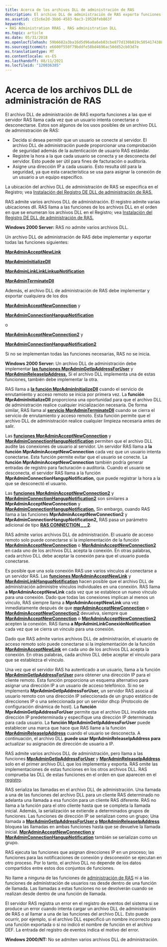 ```yaml
---
title: Acerca de los archivos DLL de administración de RAS
description: El archivo DLL de administración de RAS exporta funciones a las que el servidor RAS llama cada vez que un usuario intenta conectarse o desconectarse.
ms.assetid: c15c6e2d-3bb6-4583-9ac3-19528feb863f
keywords:
- RAS Administration RRAS , RAS administration DLL
ms.topic: article
ms.date: 05/31/2018
ms.openlocfilehash: 59b6682a3ba16d5d96a0a6eb03cbe877d130b819c5054174388e4fe89764957f
ms.sourcegitcommit: e6600f550f79bddfe58bd4696ac50dd52cb03d7e
ms.translationtype: MT
ms.contentlocale: es-ES
ms.lasthandoff: 08/11/2021
ms.locfileid: "120036385"
---
```

# <a name="about-ras-administration-dlls"></a>Acerca de los archivos DLL de administración de RAS

El archivo DLL de administración de RAS exporta funciones a las que el servidor RAS llama cada vez que un usuario intenta conectarse o desconectarse. Estos son algunos de los usos posibles de un archivo DLL de administración de RAS:

-   Decida si desea permitir que un usuario se conecte al servidor. El archivo DLL de administración puede proporcionar una comprobación de seguridad además de la autenticación de usuario RAS estándar.
-   Registre la hora a la que cada usuario se conecta y se desconecta del servidor. Esto puede ser útil para fines de facturación o auditoría.
-   Asigne una dirección IP a cada usuario. Esto resulta útil para la seguridad, ya que esta característica se usa para asignar la conexión de un usuario a un equipo específico.

La ubicación del archivo DLL de administración de RAS se especifica en el Registro; vea [Instalación del Registro DE DLL de administración de RAS.](ras-administration-dll-registry-setup.md)

RAS admite varios archivos DLL de administración. El registro admite varias ubicaciones dll. RAS llama a las funciones de los archivos DLL en el orden en que se enumeran los archivos DLL en el Registro; vea [Instalación del Registro DE DLL de administración de RAS.](ras-administration-dll-registry-setup.md)

**Windows 2000 Server:** RAS no admite varios archivos DLL.

Un archivo DLL de administración de RAS debe implementar y exportar todas las funciones siguientes:

[**MprAdminAcceptNewLink**](/windows/desktop/api/Mprapi/nf-mprapi-mpradminacceptnewlink)

[**MprAdminInitializeDll**](/windows/desktop/api/Mprapi/nf-mprapi-mpradmininitializedll)

[**MprAdminLinkLinkLinkupNotification**](/windows/desktop/api/Mprapi/nf-mprapi-mpradminlinkhangupnotification)

[**MprAdminTerminateDll**](/windows/desktop/api/Mprapi/nf-mprapi-mpradminterminatedll)

Además, el archivo DLL de administración de RAS debe implementar y exportar cualquiera de los dos

[**MprAdminAcceptNewConnection**](/windows/desktop/api/Mprapi/nf-mprapi-mpradminacceptnewconnection) y

[**MprAdminConnectionHangupNotification**](/windows/desktop/api/Mprapi/nf-mprapi-mpradminconnectionhangupnotification)

o

[**MprAdminAcceptNewConnection2**](/windows/desktop/api/Mprapi/nf-mprapi-mpradminacceptnewconnection2) y

[**MprAdminConnectionHangupNotification2**](/windows/desktop/api/Mprapi/nf-mprapi-mpradminconnectionhangupnotification2)

Si no se implementan todas las funciones necesarias, RAS no se inicia.

**Windows 2000 Server:** Un archivo DLL de administración debe implementar [**las funciones MprAdminGetIpAddressForUser**](/windows/desktop/api/Mprapi/nf-mprapi-mpradmingetipaddressforuser) y [**MprAdminReleaseIpAddress.**](/windows/desktop/api/Mprapi/nf-mprapi-mpradminreleaseipaddress) Si el archivo DLL implementa una de estas funciones, también debe implementar la otra.

RAS llama a [**la función MprAdminInitializeDll**](/windows/desktop/api/Mprapi/nf-mprapi-mpradmininitializedll) cuando el servicio de enrutamiento y acceso remoto se inicia por primera vez. La **función MprAdminInitializeDll** proporciona una oportunidad para que el archivo DLL de administración realice cualquier inicialización necesaria. De forma similar, RAS llama al [**servicio MprAdminTerminateDll**](/windows/desktop/api/Mprapi/nf-mprapi-mpradminterminatedll) cuando se cierra el servicio de enrutamiento y acceso remoto. Esta función permite que el archivo DLL de administración realice cualquier limpieza necesaria antes de salir.

Las [**funciones MprAdminAcceptNewConnection**](/windows/desktop/api/Mprapi/nf-mprapi-mpradminacceptnewconnection) y [**MprAdminConnectionHangupNotification**](/windows/desktop/api/Mprapi/nf-mprapi-mpradminconnectionhangupnotification) permiten que el archivo DLL audite las conexiones de usuario al servidor. Un servidor RAS llama a **la función MprAdminAcceptNewConnection** cada vez que un usuario intenta conectarse. Esta función permite evitar que el usuario se conecte. La **función MprAdminAcceptNewConnection** también podría generar entradas de registro para facturación o auditoría. Cuando el usuario se desconecta, el servidor RAS llama a la función **MprAdminConnectionHangupNotification,** que puede registrar la hora a la que se desconectó el usuario.

Las [**funciones MprAdminAcceptNewConnection2**](/windows/desktop/api/Mprapi/nf-mprapi-mpradminacceptnewconnection2) y [**MprAdminConnectionHangupNotification2**](/windows/desktop/api/Mprapi/nf-mprapi-mpradminconnectionhangupnotification2) son similares a **MprAdminAcceptNewConnection** y [**MprAdminConnectionHangupNotification.**](/windows/desktop/api/Mprapi/nf-mprapi-mpradminconnectionhangupnotification) Sin embargo, cuando RAS llama a las funciones **MprAdminAcceptNewConnection2** y **MprAdminConnectionHangupNotification2,** RAS pasa un parámetro adicional de tipo [**RAS CONNECTION \_ \_ 2**](/windows/desktop/api/Mprapi/ns-mprapi-ras_connection_2).

RAS admite varios archivos DLL de administración. El usuario de acceso remoto solo puede conectarse si la implementación de la función [**MprAdminAcceptNewConnection**](/windows/desktop/api/Mprapi/nf-mprapi-mpradminacceptnewconnection) o [**MprAdminAcceptNewConnection2**](/windows/desktop/api/Mprapi/nf-mprapi-mpradminacceptnewconnection2) en cada uno de los archivos DLL acepta la conexión. En otras palabras, cada archivo DLL debe aceptar la conexión para que el usuario pueda conectarse.

Es posible que una sola conexión RAS use varios vínculos al conectarse a un servidor RAS. Las [**funciones MprAdminAcceptNewLink**](/windows/desktop/api/Mprapi/nf-mprapi-mpradminacceptnewlink) y [**MprAdminLinkHangupNotification**](/windows/desktop/api/Mprapi/nf-mprapi-mpradminlinkhangupnotification) hacen posible que el archivo DLL de administración administre vínculos individuales en una conexión. RAS llama **a MprAdminAcceptNewLink** cada vez que se establece un nuevo vínculo para una conexión. Dado que todas las conexiones implican al menos un vínculo, RAS siempre llama a **MprAdminAcceptNewLink** una vez inmediatamente después de que [**mprAdminAcceptNewConnection**](/windows/desktop/api/Mprapi/nf-mprapi-mpradminacceptnewconnection) o [**MprAdminAcceptNewConnection2**](/windows/desktop/api/Mprapi/nf-mprapi-mpradminacceptnewconnection2) devuelva, siempre que [**MprAdminAcceptNewConnection**](/windows/desktop/api/Mprapi/nf-mprapi-mpradminacceptnewconnection) o [**MprAdminAcceptNewConnection2**](/windows/desktop/api/Mprapi/nf-mprapi-mpradminacceptnewconnection2) acepten la conexión. RAS llama **a MprAdminLinkConexiónNotification** cada vez que se cierra un vínculo para una conexión.

Dado que RAS admite varios archivos DLL de administración, el usuario de acceso remoto solo puede conectarse si la implementación de la función [**MprAdminAcceptNewLink**](/windows/desktop/api/Mprapi/nf-mprapi-mpradminacceptnewlink) en cada uno de los archivos DLL acepta la conexión. En otras palabras, cada archivo DLL debe aceptar el vínculo para que se establezca el vínculo.

Una vez que el servidor RAS ha autenticado a un usuario, llama a la función [**MprAdminGetIpAddressForUser**](/windows/desktop/api/Mprapi/nf-mprapi-mpradmingetipaddressforuser) para obtener una dirección IP para el cliente remoto. Esta función proporciona un esquema alternativo para asignar una dirección IP a un usuario de acceso telefónico. Si no se implementa **MprAdminGetIpAddressForUser,** un servidor RAS asocia al usuario remoto con una dirección IP seleccionada de un grupo estático de direcciones IP o una seleccionada por un servidor dhcp (Protocolo de configuración dinámica de host). La **función MprAdminGetIpAddressForUser** permite que el archivo DLL invalide esta dirección IP predeterminada y especifique una dirección IP determinada para cada usuario. La **función MprAdminGetIpAddressForUser** puede establecer una marca que hace que RAS llame a la función [**MprAdminReleaseIpAddress**](/windows/desktop/api/Mprapi/nf-mprapi-mpradminreleaseipaddress) cuando el usuario se desconecta. A continuación, el archivo DLL **puede usar MprAdminReleaseIpAddress para** actualizar su asignación de dirección de usuario a IP.

RAS admite varios archivos DLL de administración, pero llama a las funciones [**MprAdminGetIpAddressForUser**](/windows/desktop/api/Mprapi/nf-mprapi-mpradmingetipaddressforuser) y [**MprAdminReleaseIpAddress**](/windows/desktop/api/Mprapi/nf-mprapi-mpradminreleaseipaddress) solo en el primer archivo DLL que los implementa y exporta. RAS omite las implementaciones de estas funciones en los otros archivos DLL. RAS comprueba las DLL de estas funciones en el orden en que aparecen en el [registro](ras-administration-dll-registry-setup.md).

RAS serializa las llamadas en el archivo DLL de administración. Una llamada a una de las funciones del archivo DLL para un cliente RAS determinado no adelanta una llamada a esa función para un cliente RAS diferente. RAS no llama a la función para el otro cliente hasta que se completa la llamada inicial. Además, la serialización se extiende a determinados grupos de funciones. Las funciones de dirección IP se serializan como un grupo; Una llamada a [**MprAdminGetIpAddressForUser o**](/windows/desktop/api/Mprapi/nf-mprapi-mpradmingetipaddressforuser) [**MprAdminReleaseIpAddress**](/windows/desktop/api/Mprapi/nf-mprapi-mpradminreleaseipaddress) bloquea las llamadas en ambas funciones hasta que se devuelve la llamada inicial. [**MprAdminAcceptNewConnection y**](/windows/desktop/api/Mprapi/nf-mprapi-mpradminacceptnewconnection) [**MprAdminConnectionHangupNotification**](/windows/desktop/api/Mprapi/nf-mprapi-mpradminconnectionhangupnotification) también se serializan como un grupo.

RAS ejecuta las funciones que asignan direcciones IP en un proceso; las funciones para las notificaciones de conexión y desconexión se ejecutan en otro proceso. Por lo tanto, el archivo DLL no depende de los datos compartidos entre estos dos conjuntos de funciones.

No llame a ninguna de las funciones de [administración de RAS](ras-administration-functions.md) ni a las funciones de administración de usuarios ras desde dentro de una función de llamada. [](ras-user-administration-functions.md) Las llamadas a estas funciones no se devolverán cuando se realizan desde dentro de una función de llamada.

El servidor RAS registra un error en el registro de eventos del sistema si se produce un error cuando intenta cargar un archivo DLL de administración de RAS o al llamar a una de las funciones del archivo DLL. Esto puede ocurrir, por ejemplo, si el archivo DLL especificó un nombre incorrecto para una función exportada o si no indicó el nombre de función en el archivo DEF. La entrada del registro de eventos indica el motivo del error.

**Windows 2000/NT:** No se admiten varios archivos DLL de administración.

 

 




